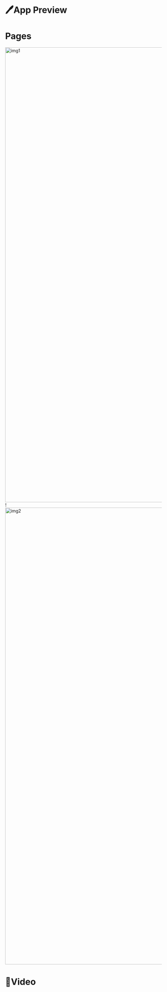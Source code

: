 <h1>🖊️App Preview</h1>

<p>




<h1>Pages</h1>
<img width="1464" alt="img1" src="https://github.com/tilbe/Care-web/assets/125744380/04951f0c-acfa-4bbd-93b8-c03d5c2a3aac">
!<img width="1470" alt="img2" src="https://github.com/tilbe/Care-web/assets/125744380/8538bf33-4ed8-4b5c-bbf9-2d690dac42ba">

<h1>🎥Video</h1>
